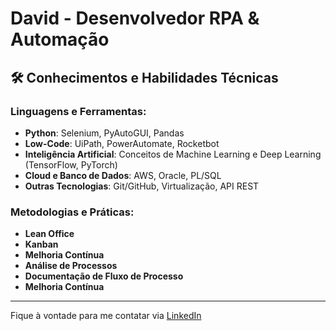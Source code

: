 # David - Desenvolvedor RPA & Automação

## 🛠️ Conhecimentos e Habilidades Técnicas

### Linguagens e Ferramentas:
- **Python**: Selenium, PyAutoGUI, Pandas
- **Low-Code**: UiPath, PowerAutomate, Rocketbot
- **Inteligência Artificial**: Conceitos de Machine Learning e Deep Learning (TensorFlow, PyTorch)
- **Cloud e Banco de Dados**: AWS, Oracle, PL/SQL
- **Outras Tecnologias**: Git/GitHub, Virtualização, API REST

### Metodologias e Práticas:
- **Lean Office**
- **Kanban**
- **Melhoria Contínua**
- **Análise de Processos**
- **Documentação de Fluxo de Processo**
- **Melhoria Contínua**
---

Fique à vontade para me contatar via [LinkedIn](https://www.linkedin.com)
